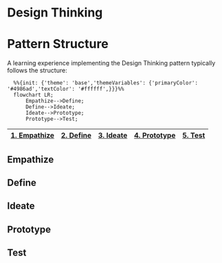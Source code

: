 # Design Thinking

# Pattern Structure

A learning experience implementing the Design Thinking pattern typically follows the structure:

```mermaid
  %%{init: {'theme': 'base','themeVariables': {'primaryColor': '#4986ad','textColor': '#ffffff',}}}%%
  flowchart LR;
      Empathize-->Define;
      Define-->Ideate;
      Ideate-->Prototype;
      Prototype-->Test;
```

| [1. Empathize](#empathize) | [2. Define](#define) | [3. Ideate](#ideate) | [4. Prototype](#prototype) | [5. Test](#test) |
| -------------------------- | -------------------- | -------------------- | -------------------------- | ---------------- |

## Empathize

## Define

## Ideate

## Prototype

## Test
